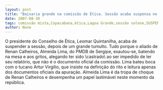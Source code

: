 ```yaml
---
layout: post
title: "Baixaria grande na comissão de Ética. Sessão acaba suspensa no Renangate"
date: 2007-08-30
tags: comissão mista,Copacabana,ética,Lagoa Grande,sessão solene,SUSPENSÃO
author: None
---
```

O presidente do Conselho de &Eacute;tica, Leomar Quintanilha, acaba de suspender a sess&atilde;o, depois de um grande tumulto.
Tudo porque o aliado de Renan Calheiros, Almeida Lima, do PMDB de Sergipe, exautou-se, batendo na mesa e aos gritos, alegando ter sido \castrado\ ao ser impedido de ler seu relat&oacute;rio, que n&atilde;o &eacute; o documento oficial da comiss&atilde;o. Lima bateu boca com o tucano Artur Virg&iacute;lio, que insiste na defini&ccedil;&atilde;o do rito e leitura apenas dos documentos oficiais da apura&ccedil;&atilde;o.
Almeida Lima &eacute; da tropa de choque de Renan Calheiros e desempenha um papel lastim&aacute;vel neste momento da rep&uacute;blica. 